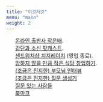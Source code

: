 ```yaml
---
title: "이것저것"
menu: "main"
weight: 2
---
```

<style>
  ul {
   list-style: none; 
  }
</style>
- [온라인 출판사 작은배](https://jagunbae.com/about/).
- [강단과 소신 팟캐스트](https://podcast.jagunbae.com).
- [샌드위치샵 치지레이지](https://reviews.cheesylazy.com/) (영업 종료).
- [망하지 않을 만큼 작은 식당 창업하기](https://jagunbae.com/too-small-to-fail/).
- [(조금은 진지한) 부모님 인터뷰](https://kangminsuk.com/ko/interview/)
- [(조금은 진지한) 질문 생성기](https://kangminsuk.com/ko/conversation/)
- [질문 있는 사람들](https://questions.jagunbae.com)
- [북마크](https://links.kangminsuk.com/bookmarks/shared)
